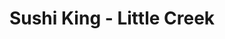 ---
layout: place
title: "Sushi King - Little Creek"
permalink: /virginia/norfolk/sushi-king-little-creek.html
stateAbbr: VA
stateName: Virginia
cityName: Norfolk
seo:
  name: "Sushi King - Little Creek"
  type: Restaurant
  links: null
description: "Sushi King - Little Creek serves delicious sushi in Norfolk, Virginia. Try fresh Japanese dishes for a great dining experience. "
place_id: ChIJKwyK9EyRuokRG-SIConuWmE
photos:
  - name: >-
      places/ChIJKwyK9EyRuokRG-SIConuWmE/photos/AeeoHcLWkpuRGGbg2TV-qQzFBzjl0RRwNxeThR28e6ah42VlhnAtmD1bS_R538NNFeCaBMngjrf0D4FyUREl5jdgEkdtlatPpO-gRxk-nzIXCY8XEen9kqUv72aQ5v1_wSWeDfAlLUKY0TvXG6UPSI6SDCAu7NOS9AW_8UH80fLepXRM1E8IOEtWG4Pug__q7bcE-40u9kZ1fNuADAAJK_nBQJ-uB_WK3hT1GV_hrSHG_1gE0SJvGOn5_XaQqop-Phd4zPgF_rKwnyCdeSNRlZc4wt_cbpaczZ0c-zxKdTW5VfqMFw
    widthPx: 1837
    heightPx: 2355
    authorAttributions:
      - displayName: Sushi King - Little Creek
        uri: https://maps.google.com/maps/contrib/113308627621410324204
        photoUri: >-
          https://lh3.googleusercontent.com/a/ACg8ocKT0QcDvKg1T5Gxd3ld02raD-oqi33iG12zG75TaSem8IivhQ=s100-p-k-no-mo
    flagContentUri: >-
      https://www.google.com/local/imagery/report/?cb_client=maps_api_places.places_api&image_key=!1e10!2sAF1QipOh4H1Ah1Wx6FuqaM1L4kwr1lGyMIdPJeYX1gIz&hl=en-US
    googleMapsUri: >-
      https://www.google.com/maps/place//data=!3m4!1e2!3m2!1sAF1QipOh4H1Ah1Wx6FuqaM1L4kwr1lGyMIdPJeYX1gIz!2e10!4m2!3m1!1s0x89ba914cf48a0c2b:0x615aee890a88e41b
  - name: >-
      places/ChIJKwyK9EyRuokRG-SIConuWmE/photos/AeeoHcLtTuEpQxSdgKuuxkVrer_rAiliwmSLA_G-7JBCfAWCNU5gqPgeBTjIOZlZlx3nIe7lyAP9CArYxQTs_mWWUEZBhQYSQS1HLiFp6N1wUQI00_VQJpIn-JytaRD9x8GAZrNz6eKn0iZLI-7i6X8nwgoAmXgGuYOZ5REGdAogPz1a73v0I5hGe2tCPe32EkYY9yzlolXg_7ywsnFuXs-eA2_PjbWz8kA-Y_C-ekjLUA0puIfu6N-SsXcXEuKFbDV11EWELkoMynU5M5oLwBMThm2OKMbG297EtCRlGNAmtpq9AHp0r3oGFVsJQlUqErWuTN02x8VDgSSGvRUoU_-W9YIJeZekQxmTQamTR0pbJIXg-DLO0staZc803klKdTFSwON7PauWVNgKnPgrR1HgfsyPBEQG_qfvMYzuqYyKWnNrUgQ
    widthPx: 1760
    heightPx: 1320
    authorAttributions:
      - displayName: Nicholas Walker
        uri: https://maps.google.com/maps/contrib/103020008967605456639
        photoUri: >-
          https://lh3.googleusercontent.com/a-/ALV-UjXNfe3mhdno1-Q0wUncdkJe6pK3TLlJ890nvj-CE3aeDnk3wRpc=s100-p-k-no-mo
    flagContentUri: >-
      https://www.google.com/local/imagery/report/?cb_client=maps_api_places.places_api&image_key=!1e10!2sCIHM0ogKEICAgMDA9aaezAE&hl=en-US
    googleMapsUri: >-
      https://www.google.com/maps/place//data=!3m4!1e2!3m2!1sCIHM0ogKEICAgMDA9aaezAE!2e10!4m2!3m1!1s0x89ba914cf48a0c2b:0x615aee890a88e41b
  - name: >-
      places/ChIJKwyK9EyRuokRG-SIConuWmE/photos/AeeoHcKmHDypXZ7QlKPuN8VN9M_FkcFwdA5vOStlQTp5vO2cywVrNAbgsWY8uSXJ8SrrXbjX7VaT7tBofdy0j--c3FNJBBvEVkM2pTrIzrw0rRL_SUgV8us1dnPakR5yn2cvPfGyRaz_jr0uaLa8rw4bNWudbfeX1LkYhIA8fepOnU1SIThSJP0BCPR0orUlcxt9zqpet67NAA1P2I_M2PKnukghr_VjXRD5CpgxPCTeXZa4nI0KKOtcHJXVt0tiqj46lwJ1uV8_MprHYTdaKryF3R1R7AbcFLDrwzmqcA_PtgaF6KBEn5YvJ7m5SKR3fssYjAXobPLHpQgfnYoEzlSIL6K1X83HLJx_LjVpjn2OuXq0icSobdrom71FsuCYT2ITK2IfR4jrcAq4PCYNKY3nRlALDYrWtTIw2ziCgYJYSt4c2g
    widthPx: 3600
    heightPx: 4800
    authorAttributions:
      - displayName: Nicholas Walker
        uri: https://maps.google.com/maps/contrib/103020008967605456639
        photoUri: >-
          https://lh3.googleusercontent.com/a-/ALV-UjXNfe3mhdno1-Q0wUncdkJe6pK3TLlJ890nvj-CE3aeDnk3wRpc=s100-p-k-no-mo
    flagContentUri: >-
      https://www.google.com/local/imagery/report/?cb_client=maps_api_places.places_api&image_key=!1e10!2sCIHM0ogKEICAgMCAycyOFQ&hl=en-US
    googleMapsUri: >-
      https://www.google.com/maps/place//data=!3m4!1e2!3m2!1sCIHM0ogKEICAgMCAycyOFQ!2e10!4m2!3m1!1s0x89ba914cf48a0c2b:0x615aee890a88e41b
  - name: >-
      places/ChIJKwyK9EyRuokRG-SIConuWmE/photos/AeeoHcK_WQppruTNNBn1p6_TR_20hLEhBSdJ5sWD_FU1Lf-d9ccgCqJD45MMbSXkOdi9sphCoeTtcsLCJA9HUmmbwmYJPryTIugQU1IxczAA4Wz0Rucz_2Bu7wEOknZsLIMBwPOjE-i8rXFMIootoAs5C8rKsFqNqr1MukG25VyHP2_1J8QUrMIcZdqxIHBzJ61XdaE99l4lfheoKOAfhCHHlUbGWeeK6bFrWkqWXupVl1_YabmFbWpn0PBS5zDlpUFuBHsnIibYU26hrKoY6CyNImPLwgWtHXN89oHgtnMeJByMC4QzobaVlYzJuma3TX_nymHXc2AY55GpZKQ1SSdWgdSOfA8Bujhh3gJ957na_0JWEgA-evBu9WdCvCvgTS8Cd4It1vCssJ00IraFM2rCNGsREZDX_YXY-3ojK_z8Tyw
    widthPx: 1868
    heightPx: 2941
    authorAttributions:
      - displayName: Edward Rosenberg
        uri: https://maps.google.com/maps/contrib/113582331739131159433
        photoUri: >-
          https://lh3.googleusercontent.com/a-/ALV-UjXlvPqMtpH0VW5SKWjgXX-dL_L5nnf9ThDqr1O3wTjtCYqFr0T3yg=s100-p-k-no-mo
    flagContentUri: >-
      https://www.google.com/local/imagery/report/?cb_client=maps_api_places.places_api&image_key=!1e10!2sCIHM0ogKEICAgICXv_OIXQ&hl=en-US
    googleMapsUri: >-
      https://www.google.com/maps/place//data=!3m4!1e2!3m2!1sCIHM0ogKEICAgICXv_OIXQ!2e10!4m2!3m1!1s0x89ba914cf48a0c2b:0x615aee890a88e41b
  - name: >-
      places/ChIJKwyK9EyRuokRG-SIConuWmE/photos/AeeoHcLc9fckhQaMeh9TDafsg0b_2aQAHbHMNc49291jMfcydEBWam2Zku--uJ0EZmxd822QK17IOfKmj5Vgs79nGqphRNF7XZjfQSyo0Lsq5VmrZERUQTSyiZCVnCVibRNjFGKkeU7v7sMWAMVoegauq-az4XQ6z5adaOraJhTY_PjgSUsRIKmOUubKfyWNm2Z5OnT_rFVY50gACBv0UEqFnbVB8so5NKbVhVY4yI5LNVf0KUONK2JxgOHUq_1--2ai2rT7MORTn3niognEhC2RJW2weXlcx2sAzZcJcq3bo-wlkc5Qo9sf3TwEt5T12Jp7w_qZ1PkLRglHOdA0PDIPKK_H22Oi5_pjngYA4RVj3Jk6C88DYvc-uGg_bjwCiU5Yts86ROinKUgtdB23cb0TzS_uD8CWd5RdWqXotpLv2XuKnt4s
    widthPx: 3024
    heightPx: 4032
    authorAttributions:
      - displayName: SE4
        uri: https://maps.google.com/maps/contrib/110283223468068388942
        photoUri: >-
          https://lh3.googleusercontent.com/a-/ALV-UjVvHhRq9W_BuptbGFSwEAvqXFKPJgUJ5NvKzgajkC0RWJarapnD=s100-p-k-no-mo
    flagContentUri: >-
      https://www.google.com/local/imagery/report/?cb_client=maps_api_places.places_api&image_key=!1e10!2sCIHM0ogKEICAgICHtLn2vgE&hl=en-US
    googleMapsUri: >-
      https://www.google.com/maps/place//data=!3m4!1e2!3m2!1sCIHM0ogKEICAgICHtLn2vgE!2e10!4m2!3m1!1s0x89ba914cf48a0c2b:0x615aee890a88e41b
  - name: >-
      places/ChIJKwyK9EyRuokRG-SIConuWmE/photos/AeeoHcLBtENy-EVhoZEah_wMiIh7rpMXinN3fh3PU2zpWwKJNdoBYKxEXcQIRMykLeW25U-ejDfMIFVL7VOXEcUzR9cPEnXG49UChWQSVoSPZhf-dq2Zra25B8LpbG5HA0Op15EEcwHt1tWWj7Ae30Tpwd4e0J2r_cunj1HMQ3GX0FggCYAWB-EDyDmZA1QC_a_pfL1rzhZo5JtuaCK1MQORyuEePKLDs3jm43g9WgjbZZ1IFU5pJhDDwrBTrYnWbl7LL6NJ7_U9wtdOTe8yYzVE2ofbkjQYjwMKi65AJhaFibd82SVH4mIl52oGMRq-jWRMo5sDMdtMdvR58QiipVObwqboh_c-7gyBpHuky9IJgXnm4rqmdwtnalGLiY9hzkW3VGWBJLjNtRWaahlKTqDaFNvLvCug0IF_PITLdw
    widthPx: 3024
    heightPx: 4032
    authorAttributions:
      - displayName: Yasmín
        uri: https://maps.google.com/maps/contrib/100730708955827467901
        photoUri: >-
          https://lh3.googleusercontent.com/a/ACg8ocIzasrmpoUmKs3NgssF_gdfTWTGqTZxcFaFFps7eRtCBF8rx1DQ=s100-p-k-no-mo
    flagContentUri: >-
      https://www.google.com/local/imagery/report/?cb_client=maps_api_places.places_api&image_key=!1e10!2sCIHM0ogKEICAgMDgp4zK4AE&hl=en-US
    googleMapsUri: >-
      https://www.google.com/maps/place//data=!3m4!1e2!3m2!1sCIHM0ogKEICAgMDgp4zK4AE!2e10!4m2!3m1!1s0x89ba914cf48a0c2b:0x615aee890a88e41b
  - name: >-
      places/ChIJKwyK9EyRuokRG-SIConuWmE/photos/AeeoHcLB6VcrpVCxjZ-51uXR_0nOYDGAvsxjj3AiknLMbed3hA0OgkKfgtWtb9k42nh80ogeqNP8GQ4L82vM2V8IPamyvfQRoXmQI9nLJf9sVLiAiteS0CAgZ4Zn4bRjIeOeI2oyV0X_0XDu_pdFLQ_ggIwahMjDnq4fxXJMri1KvFKyBTHgpwJ4kJK7NbCQvqLCzief-kgYeVQUYoQw2iBmbVPRbJsZ4qRpQeVKACqUrQ2jyoDL5eoAZI8t2UPpoSMOUhRQ2vvNGeGD3uX2etz84PHkNKj18avbQvNVpfuSkh650MBuPkqV9SmeUHZo_AnV_uaQzOJhELLX1_NpksWS8Q47F4xgXy-ozqpWrx1uFQyZY45kEcQnst5nCmsw74Tyw9X6dgIjqxzJ52I-ZC2bQVfmjDEeXGZBIQMoLT7lfI2_O8g
    widthPx: 2992
    heightPx: 2992
    authorAttributions:
      - displayName: Glider RS
        uri: https://maps.google.com/maps/contrib/108349039609439675055
        photoUri: >-
          https://lh3.googleusercontent.com/a-/ALV-UjUAMUmjfk0ud11gW-_7ihULp_RmKnwDkTkVsI1zOFJNQQ2qbIk=s100-p-k-no-mo
    flagContentUri: >-
      https://www.google.com/local/imagery/report/?cb_client=maps_api_places.places_api&image_key=!1e10!2sCIHM0ogKEICAgIC11JiCjAE&hl=en-US
    googleMapsUri: >-
      https://www.google.com/maps/place//data=!3m4!1e2!3m2!1sCIHM0ogKEICAgIC11JiCjAE!2e10!4m2!3m1!1s0x89ba914cf48a0c2b:0x615aee890a88e41b
  - name: >-
      places/ChIJKwyK9EyRuokRG-SIConuWmE/photos/AeeoHcKmjOkcSNqcLMc5Q0tFf5Yc2i3JPgIDO_rR3Vp-wQiSOLiqr3LpvCxNyw0kQrNawzxFnL93YxNV0hz_zU8OWQRXnJxhVLvAd9VSCXeszP4T2A-AD24cLCr6PImWU4G0dy0Yov3TLZZsvZOsvJLGRb2w22fASLEMDTVwvnHTcfgb0gxohVREUV3mLjWn7qRakqoJ9UpkPJtyxs7LPZ4tNfopuoRpdKzYGjdLKXMDAv2lW6m96Gng91yNHa2NMw8DANkCcvn6qvHiIZ5st6jbHO8VcR1a8Xff_ZRHc3W3vjFTjcCofI4NJ0cupF0YaeM05gO0Bpb5H7JBJeYCNBiKb43tM1b4IcT-PqS2mB3_4RddB0CGi__TeytTmjqcxfMVFHxFtt582FDUUV8g_myJf4fqexa7RWTLbxL3M3SokMX1Ol4
    widthPx: 1760
    heightPx: 1320
    authorAttributions:
      - displayName: Nicholas Walker
        uri: https://maps.google.com/maps/contrib/103020008967605456639
        photoUri: >-
          https://lh3.googleusercontent.com/a-/ALV-UjXNfe3mhdno1-Q0wUncdkJe6pK3TLlJ890nvj-CE3aeDnk3wRpc=s100-p-k-no-mo
    flagContentUri: >-
      https://www.google.com/local/imagery/report/?cb_client=maps_api_places.places_api&image_key=!1e10!2sCIHM0ogKEICAgMDA9abBkgE&hl=en-US
    googleMapsUri: >-
      https://www.google.com/maps/place//data=!3m4!1e2!3m2!1sCIHM0ogKEICAgMDA9abBkgE!2e10!4m2!3m1!1s0x89ba914cf48a0c2b:0x615aee890a88e41b
  - name: >-
      places/ChIJKwyK9EyRuokRG-SIConuWmE/photos/AeeoHcLm3NziI4QVu8_bI5zgnTZdcWyB9mFNnxjpITh4CIEuf_IkroB8j_GuQgi5M8O2WsnjuDrWG4VhjRs3v25aQxyBquo5dvlJ0bHvLIcmCMW_4aa_ZHfiGxqq9UQ52_4_33iSaeCC6dCtNcRq1sbEjt1SNr-kLE_bGjhtRrBugi4sUFedoAE9y0-b-FKUfyBMZsHeQlX2ik_QbwsFLQTz0_auzugDcpeBDV-l-12QpKzuT27up6F8CKF0zq2QDjwIoPZIyIIzmxQUXAVXpnaWNclHJgc3myyuLmOvFojEkY-5vY7e3GSiElMxZTYMxBXpWTtIpB7J8ZbISz2HTa_VtCIgm_euXcrXGMESgwBJ5r7IVP3J6COsK_saKSJJ2FmSXtYlwXf5TaRua6i4PU3hasGBjaUFKGxN_8odF8A4L0Af8Mw_
    widthPx: 4032
    heightPx: 3024
    authorAttributions:
      - displayName: Nagesh Bvrch
        uri: https://maps.google.com/maps/contrib/112797292605842769493
        photoUri: >-
          https://lh3.googleusercontent.com/a-/ALV-UjVbIiWvMcIokPODIyAFsyT33odOb0F6RXq0iCFeOvrHS60TmqjcAQ=s100-p-k-no-mo
    flagContentUri: >-
      https://www.google.com/local/imagery/report/?cb_client=maps_api_places.places_api&image_key=!1e10!2sCIHM0ogKEICAgIDx-N3UrQE&hl=en-US
    googleMapsUri: >-
      https://www.google.com/maps/place//data=!3m4!1e2!3m2!1sCIHM0ogKEICAgIDx-N3UrQE!2e10!4m2!3m1!1s0x89ba914cf48a0c2b:0x615aee890a88e41b
  - name: >-
      places/ChIJKwyK9EyRuokRG-SIConuWmE/photos/AeeoHcIySEYZSo_39Cv9_VHyVa_XSZXf_jByd9EqdsR983Q9nSdNuOJqbtkOPvI506Q46jZxSMW6-Lz-lOyZ6wpsBFQIDoZaiJ11tL7IN_cwr-edZyk_WDxvXrc1AtCe0Vp_i_5GdgV_SDiKy-T_c_VYSGTA4nuA1_WaiEgxTWkX2-EY6pFiiW0i0qOk8vp0wmNIzXDI9dVjXlSs5BZ6GlJrpdo2htromQrRDA9r1YG1_z2u13Bh8LQ2bIeV091bksGRI8vXJwmbWyeM4Hq-5VHLYFoKMchj3HXVIvT0_Popn6HTljzlGx_mV_Bl4Oj5EeHZMtkzBoDzfQVsC7hCxxUxluvMAG6XPCbHdnLaIPz5twjG5LbFQi84ZrcOUs3BUGegeE36gZyRwbL1-IZmEdrgMLsV1t5PC7Id7YB-Q7YHZ8KKyA
    widthPx: 3024
    heightPx: 4032
    authorAttributions:
      - displayName: Nagesh Bvrch
        uri: https://maps.google.com/maps/contrib/112797292605842769493
        photoUri: >-
          https://lh3.googleusercontent.com/a-/ALV-UjVbIiWvMcIokPODIyAFsyT33odOb0F6RXq0iCFeOvrHS60TmqjcAQ=s100-p-k-no-mo
    flagContentUri: >-
      https://www.google.com/local/imagery/report/?cb_client=maps_api_places.places_api&image_key=!1e10!2sCIHM0ogKEICAgIDx-N3UXQ&hl=en-US
    googleMapsUri: >-
      https://www.google.com/maps/place//data=!3m4!1e2!3m2!1sCIHM0ogKEICAgIDx-N3UXQ!2e10!4m2!3m1!1s0x89ba914cf48a0c2b:0x615aee890a88e41b
address: 4249 E Little Creek Rd, Norfolk, VA 23518, USA
street: 4249 E Little Creek Rd
city: Norfolk
state: VA
zip: '23518'
country: USA
neighborhood: Camellia Shores
latitude: '36.916585'
longitude: '-76.193818'
accessibility_options:
  wheelchairAccessibleParking: true
  wheelchairAccessibleEntrance: true
  wheelchairAccessibleRestroom: true
  wheelchairAccessibleSeating: true
business_status: OPERATIONAL
name: Sushi King - Little Creek
google_maps_links:
  directionsUri: >-
    https://www.google.com/maps/dir//''/data=!4m7!4m6!1m1!4e2!1m2!1m1!1s0x89ba914cf48a0c2b:0x615aee890a88e41b!3e0
  placeUri: https://maps.google.com/?cid=7015181641937642523
  writeAReviewUri: >-
    https://www.google.com/maps/place//data=!4m3!3m2!1s0x89ba914cf48a0c2b:0x615aee890a88e41b!12e1
  reviewsUri: >-
    https://www.google.com/maps/place//data=!4m4!3m3!1s0x89ba914cf48a0c2b:0x615aee890a88e41b!9m1!1b1
  photosUri: >-
    https://www.google.com/maps/place//data=!4m3!3m2!1s0x89ba914cf48a0c2b:0x615aee890a88e41b!10e5
primary_type: Japanese Restaurant
opening_hours:
  regular: null
  current: null
secondary_opening_hours:
  regular:
    weekdayDescriptions: null
    type: null
  current:
    weekdayDescriptions: null
    type: null
phone: null
price_level: null
price_range: null
rating: null
rating_count: 0
website: null
reviews: null
parking_options: null
payment_options: null
allow_dogs: null
curbside_pickup: null
delivery: null
dine_in: null
good_for_children: null
good_for_groups: null
good_for_sports: null
live_music: null
menu_for_children: null
outdoor_seating: null
reservable: null
restroom: null
serves_beer: null
serves_breakfast: null
serves_brunch: null
serves_cocktails: null
serves_coffee: null
serves_dinner: null
serves_dessert: null
serves_lunch: null
serves_vegetarian_food: null
serves_wine: null
takeout: null
summary: null

---